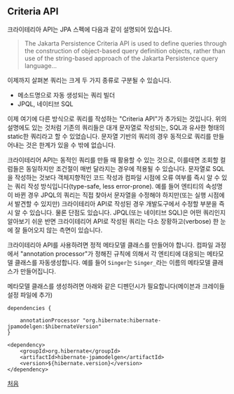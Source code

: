 ## Criteria API  

크라이테리아 API는 JPA 스펙에 다음과 같이 설명되어 있습니다.

>The Jakarta Persistence Criteria API is used to define queries through the construction of object-based query definition objects, rather than use of the string-based approach of the Jakarta Persistence query language...

이제까지 살펴본 쿼리는 크게 두 가지 종류로 구분될 수 있습니다. 

- 메소드명으로 자동 생성되는 쿼리 빌더
- JPQL, 네이티브 SQL

이제 여기에 다른 방식으로 쿼리를 작성하는 "Criteria API"가 추가되는 것입니다. 위의 설명에도 있는 것처럼 기존의 쿼리들은 대개 문자열로 작성되는, SQL과 유사한 형태의 static한 쿼리라고 할 수 있었습니다. 문자열 기반의 쿼리의 경우 동적으로 쿼리를 만들어내는 것은 한계가 있을 수 밖에 없습니다.

크라이테리어 API는 동적인 쿼리를 만들 때 활용할 수 있는 것으로, 이를테면 조회할 컬럼들은 동일하지만 조건절이 매번 달라지는 경우에 적용될 수 있습니다. 문자열로 SQL을 작성하는 것보다 객체지향적인 코드 작성과 컴파일 시점에 오류 여부를 즉시 알 수 있는 쿼리 작성 방식입니다(type-safe, less error-prone). 예를 들어 엔티티의 속성명이 바뀐 경우 JPQL의 쿼리는 직접 찾아서 문자열을 수정해야 하지만(또는 실행 시점에서 발견할 수 있지만) 크라이테리아 API로 작성된 경우 개발도구에서 수정할 부분을 즉시 알 수 있습니다. 물론 단점도 있습니다. JPQL(또는 네이티브 SQL)은 어떤 쿼리인지 알아보기 쉬운 반면 크라이테리어 API로 작성된 쿼리는 다소 장황하고(verbose) 한 눈에 잘 들어오지 않는 측면이 있습니다.  

크라이테리아 API를 사용하려면 정적 메타모델 클래스를 만들어야 합니다. 컴파일 과정에서 "annotation processor"가 정해진 규칙에 의해서 각 엔티티에 대응되는 메타모델 클래스를 자동생성합니다. 예를 들어 `Singer`는 `Singer_`라는 이름의 메타모델 클래스가 만들어집니다.  

메타모델 클래스를 생성하려면 아래와 같은 디펜던시가 필요합니다(메이븐과 크레이들 설정 파일에 추가)
```
dependencies {

    annotationProcessor "org.hibernate:hibernate-jpamodelgen:$hibernateVersion"    
}
```
```
<dependency>
    <groupId>org.hibernate</groupId>
    <artifactId>hibernate-jpamodelgen</artifactId>
    <version>${hibernate.version}</version>
</dependency>
```






[처음](../README.md)